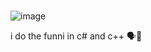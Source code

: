 ### 

![image](https://user-images.githubusercontent.com/89509337/177057358-002832d9-09d5-434c-9d84-ef2f89ac1cba.png)

i do the funni in c# and c++ 🗣️💯
